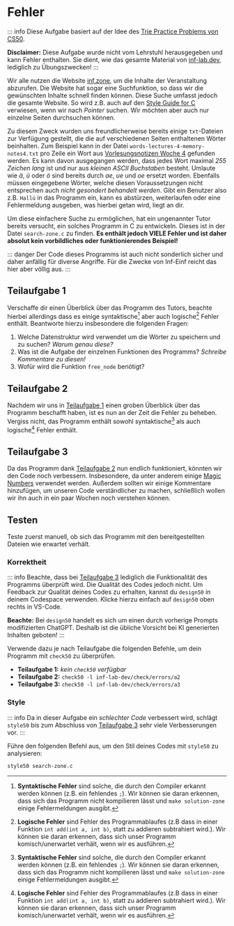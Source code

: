 # Fehler

::: info
Diese Aufgabe basiert auf der Idee des [Trie Practice Problems von CS50](https://cs50.harvard.edu/x/2024/practice/trie/).

**Disclaimer:** Diese Aufgabe wurde nicht vom Lehrstuhl herausgegeben und kann Fehler enthalten. Sie dient, wie das gesamte Material von [inf-lab.dev](https://inf-lab.dev), lediglich zu Übungszwecken!
:::

Wir alle nutzen die Website [inf.zone](https://inf.zone), um die Inhalte der Veranstaltung abzurufen. Die Website hat sogar eine Suchfunktion, so dass wir die gewünschten Inhalte schnell finden können. Diese Suche umfasst jedoch die gesamte Website. So wird z.B. auch auf den [Style Guide for C](https://inf.zone/extras/style-c/) verwiesen, wenn wir nach _Pointer_ suchen. Wir möchten aber auch nur einzelne Seiten durchsuchen können.

Zu diesem Zweck wurden uns freundlicherweise bereits einige `txt`-Dateien zur Verfügung gestellt, die die auf verschiedenen Seiten enthaltenen Wörter beinhalten. Zum Beispiel kann in der Datei `words-lectures-4-memory-notes4.txt` pro Zeile ein Wort aus [Vorlesungsnotizen Woche 4](https://inf.zone/lectures/4-memory/notes4/) gefunden werden. Es kann davon ausgegangen werden, dass jedes Wort maximal _255 Zeichen lang_ ist und nur aus _kleinen ASCII Buchstaben_ besteht. Umlaute wie _ä_, _ü_ oder _ö_ sind bereits durch _ae_, _ue_ und _oe_ ersetzt worden. Ebenfalls müssen eingegebene Wörter, welche diesen Voraussetzungen nicht entsprechen auch _nicht gesondert behandelt werden_. Gibt ein Benutzer also z.B. `Hallü` in das Programm ein, kann es abstürzen, weiterlaufen oder eine Fehlermeldung ausgeben, was hierbei getan wird, liegt an dir.

Um diese einfachere Suche zu ermöglichen, hat ein ungenannter Tutor bereits versucht, ein solches Programm in C zu entwickeln. Dieses ist in der Datei `search-zone.c` zu finden.
**Es enthält jedoch VIELE Fehler und ist daher absolut kein vorbildliches oder funktionierendes Beispiel!**

::: danger
Der Code dieses Programms ist auch nicht sonderlich sicher und daher anfällig für diverse Angriffe.
Für die Zwecke von Inf-Einf reicht das hier aber völlig aus.
:::

## Teilaufgabe 1

Verschaffe dir einen Überblick über das Programm des Tutors, beachte hierbei allerdings dass es einige syntaktische[^1] aber auch logische[^2] Fehler enthält.
Beantworte hierzu insbesondere die folgenden Fragen:

1. Welche Datenstruktur wird verwendet um die Wörter zu speichern und zu suchen? _Warum genau diese?_
2. Was ist die Aufgabe der einzelnen Funktionen des Programms? _Schreibe Kommentare zu diesen!_
3. Wofür wird die Funktion `free_node` benötigt?

[^1]: **Syntaktische Fehler** sind solche, die durch den Compiler erkannt werden können (z.B. ein fehlendes `;`). Wir können sie daran erkennen, dass sich das Programm nicht kompilieren lässt und `make solution-zone` einige Fehlermeldungen ausgibt.
[^2]: **Logische Fehler** sind Fehler des Programmablaufes (z.B dass in einer Funktion `int add(int a, int b)`, statt zu addieren subtrahiert wird.). Wir können sie daran erkennen, dass sich unser Programm komisch/unerwartet verhält, wenn wir es ausführen.

## Teilaufgabe 2

Nachdem wir uns in [Teilaufgabe 1](#teilaufgabe-1) einen groben Überblick über das Programm beschafft haben, ist es nun an der Zeit die Fehler zu beheben.
Vergiss nicht, das Programm enthält sowohl syntaktische[^1] als auch logische[^2] Fehler enthält.

## Teilaufgabe 3

Da das Programm dank [Teilaufgabe 2](#teilaufgabe-2) nun endlich funktioniert, könnten wir den Code noch verbessern.
Insbesondere, da unter anderem einige [Magic Numbers](https://inf.zone/lectures/1-c/short-1-6-magic-numbers/) verwendet werden.
Außerdem sollten wir einige Kommentare hinzufügen, um unseren Code verständlicher zu machen, schließlich wollen wir ihn auch in ein paar Wochen noch verstehen können.

## Testen

Teste zuerst manuell, ob sich das Programm mit den bereitgestellten Dateien wie erwartet verhält.

### Korrektheit

::: info
Beachte, dass bei [Teilaufgabe 3](#teilaufgabe-3) lediglich die Funktionalität des Programms überprüft wird. Die Qualität des Codes jedoch nicht.
Um Feedback zur Qualität deines Codes zu erhalten, kannst du `design50` in deinem Codespace verwenden. Klicke hierzu einfach auf `design50` oben rechts in VS-Code.

**Beachte:** Bei `design50` handelt es sich um einen durch vorherige Prompts modifizierten ChatGPT. Deshalb ist die übliche Vorsicht bei KI generierten Inhalten geboten!
:::

Verwende dazu je nach Teilaufgabe die folgenden Befehle, um dein Programm mit `check50` zu überprüfen.

-   **Teilaufgabe 1:** _kein `check50` verfügbar_
-   **Teilaufgabe 2:** `check50 -l inf-lab-dev/check/errors/a2`
-   **Teilaufgabe 3:** `check50 -l inf-lab-dev/check/errors/a3`

### Style

::: info
Da in dieser Aufgabe ein _schlechter Code_ verbessert wird, schlägt `style50` bis zum Abschluss von [Teilaufgabe 3](#teilaufgabe-3) sehr viele Verbesserungen vor.
:::

Führe den folgenden Befehl aus, um den Stil deines Codes mit `style50` zu analysieren:

```bash
style50 search-zone.c
```
